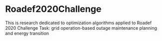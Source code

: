 # Roadef2020Challenge
This is research dedicated to optimization algorithms applied to Roadef 2020 Challenge Task: grid operation-based outage maintenance planning and energy transition
